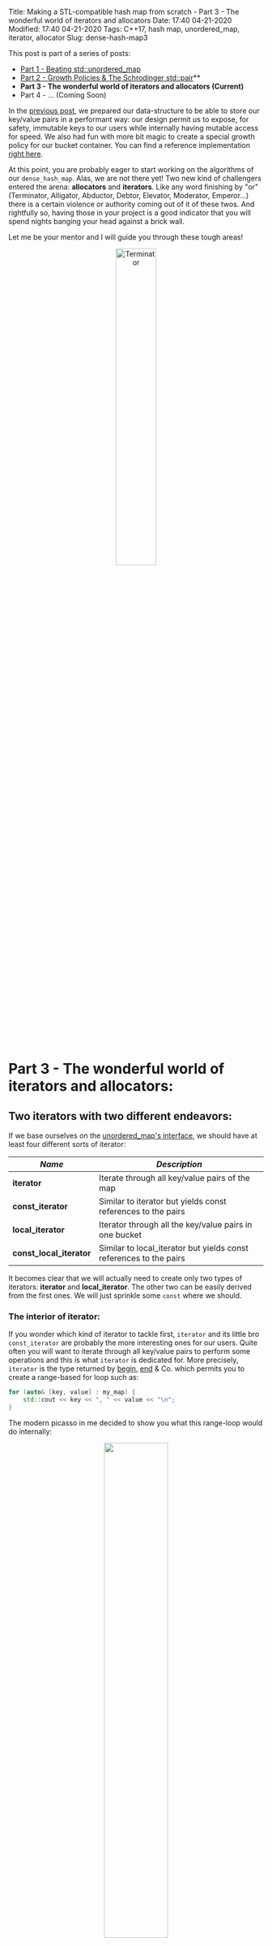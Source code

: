 Title: Making a STL-compatible hash map from scratch - Part 3 - The wonderful world of iterators and allocators
Date: 17:40 04-21-2020 
Modified: 17:40 04-21-2020
Tags: C++17, hash map, unordered_map, iterator, allocator
Slug: dense-hash-map3

This post is part of a series of posts:

- [Part 1 - Beating std::unordered_map]({filename}../C++/dense-hash-map.md)
- [Part 2 - Growth Policies & The Schrodinger std::pair]({filename}../C++/dense-hash-map-part-2.md)**
- **Part 3 - The wonderful world of iterators and allocators (Current)**
- Part 4 - ... (Coming Soon)

In the [previous post]({filename}../C++/dense-hash-map-part-2.md), we prepared our data-structure to be able to store our key/value pairs in a performant way: our design permit us to expose, for safety, immutable keys to our users while internally having mutable access for speed. We also had fun with more bit magic to create a special growth policy for our bucket container. You can find a reference implementation [right here](https://github.com/Jiwan/dense_hash_map).

At this point, you are probably eager to start working on the algorithms of our `dense_hash_map`. Alas, we are not there yet! Two new kind of challengers entered the arena: **allocators** and **iterators**. Like any word finishing by "or" (Terminator, Alligator, Abductor, Debtor, Elevator, Moderator, Emperor...) there is a certain violence or authority coming out of it of these twos. And rightfully so, having those in your project is a good indicator that you will spend nights banging your head against a brick wall.

Let me be your mentor and I will guide you through these tough areas!

<center><img width=40% height=40% src="{filename}/images/terminator.jpg" alt="Terminator"/></center>

# Part 3 - The wonderful world of iterators and allocators:

## Two iterators with two different endeavors:

If we base ourselves on the [unordered_map's interface](https://en.cppreference.com/w/cpp/container/unordered_map), we should have at least four different sorts of iterator:

| *Name*                   | *Description*                                                      |
|--------------------------|--------------------------------------------------------------------|
| **iterator**             | Iterate through all key/value pairs of the map                     |
| **const_iterator**       | Similar to iterator but yields const references to the pairs       |
| **local_iterator**       | Iterator through all the key/value pairs in one bucket             |
| **const_local_iterator** | Similar to local_iterator but yields const references to the pairs |


It becomes clear that we will actually need to create only two types of iterators: **iterator** and **local_iterator**. The other two can be easily derived from the first ones. We will just sprinkle some `const` where we should.

### The interior of iterator:

If you wonder which kind of iterator to tackle first, `iterator` and its little bro `const_iterator` are probably the more interesting ones for our users.
Quite often you will want to iterate through all key/value pairs to perform some operations and this is what `iterator` is dedicated for.
More precisely, `iterator` is the type returned by [begin](https://en.cppreference.com/w/cpp/container/unordered_map/begin), [end](https://en.cppreference.com/w/cpp/container/unordered_map/end) & Co. which permits you to create a range-based for loop such as:

```c++
for (auto& [key, value] : my_map) {
    std::cout << key << ", " << value << "\n";
}
```

The modern picasso in me decided to show you what this range-loop would do internally:

<center><img width=50% height=50% src="{filename}/images/dense-hash-map-iterator.webp" alt=""/></center>

Yes, it should be as simple as iterating in our `nodes_` container. No, it won't be as easy you may think.

To iterate over the `nodes_` container, we can simply use its own... iterators. Conveniently, `nodes_`'s iterator type is also following the concept
[LegacyForwardIterator](https://en.cppreference.com/w/cpp/named_req/ForwardIterator) which is also needed for our `dense_hash_map::iterator` type.
Even better, it actually follows the [LegacyRandomAccessIterator concept](https://en.cppreference.com/w/cpp/named_req/RandomAccessIterator) which is a powerful subset of the **LegacyForwardIterator** concept.

On the other hand, `nodes_`'s iterator type has `node<Key, T>&` as its `reference` type when we need `std::pair<const Key, T>&` for `dense_hash_map::iterator`.
What we need is a projection onto the member `pair` of `node<Key, T>` while iterating over `nodes_`.

#### C++20 in all its splendor:

In an ideal world, we would have a **C++20** compiler shipped with a fully **C++20** compliant standard library. Within it, we would have the [holly range library](https://en.cppreference.com/w/cpp/ranges), which would permit to lazily transform our `nodes_` into another one:

```c++
// ...
class dense_hash_map {
    // ...
    auto begin() {
        return projected_range().begin();
    }

    auto end() {
        return projected_range().end();
    }
    // ...
private:
    auto projected_range() {
        return nodes_ | std::views::transform([](auto& node){ return node.pair; });
    }
    // ...
};
```
The range library has its quirks and limitations as some fervent members of the lost C++ society will point out.
But for this kind of scenario, it is of great help. It is vastly superior to the C++17 solution as we will see.
You can easily implement `cbegin` and `cend` in a similar way: just make your `projected_range` function const.
`std::views::transform` even retains the concept of the range/iterators it is applied to, meaning that iterators it output in our case are still `LegacyRandomAccessIterator`.

In **C++20**, you can easily ensure that your iterator will be compliant using the newly adopted [constraints and concepts features](https://en.cppreference.com/w/cpp/language/constraints). Somewhere in your library, you could forge a `static_assert` such as:

```c++
static_assert(std::random_access_iterator<dense_hash_map_iterator<...>);
```

Let's assume that `std::random_access_iterator` had a **compound requirement** that ensure your iterator has a prefix increment operator as follow:

```c++
template <class It>
concept random_access_iterator = requires(It it) {
    // ...
    { ++it } -> std::same_as<It&>; // Ensure that we can apply `++` to it and that it would return a reference.
    // ...
};
```

If, in a moment of inadvertence, you were to remove that operator, your compiler would gently remind you about it. Here is how **GCC** puts you in the right track:

```txt
note: constraints not satisfied
required by the constraints of 'template<class It> concept random_access_iterator' in requirements with 'dense_hash_map_iterator it'

note: the required expression '++ it' is invalid
    { ++it } -> std::same_as<It&>;
```

C++ concepts are not just for **meta-programming**, it is also an elegant way to test your code with the help of your compiler.
One could also hope that IDEs will in the future provide a convenient way to generate stubs from a concept.
Of course, concepts have their limits when it comes to asserting actual runtime behaviour. Unit-tests are still your best ally for that!

#### The inferior C++17 solution:

As the Lieutenant-Colonel Bear Grylls would say: "the rules of survival never change, whether you're in a desert or in an old C++ project.".
We are left on our own without any ranges at our disposal. We must forge our own iterator type by hand quickly!

While iterators are quite simple to use, writing them can be tedious. One has to scrupulously respect the concept your iterator supports.
So in our case, we must implement all the contrainsts a [LegacyRandomAccessIterator](https://en.cppreference.com/w/cpp/named_req/RandomAccessIterator) has.
Which in turn means implementing all the constraints a [LegacyBidirectionalIterator](https://en.cppreference.com/w/cpp/named_req/BidirectionalIterator) has.
Which in turn means implementing all the constraints a [LegacyForwardIterator](https://en.cppreference.com/w/cpp/named_req/ForwardIterator) has.
Which in turn means implementing... okkkk...ay... you get it. It's a list of constraints that no sane person would remember under normal circumstances.

Another old-school solution to avoid introducing any mistake in your iterator class is to cross-check all the members and free functions related to your class against an iterator of the same concept from a venerable library out there. In our case, we are writing an adaptor to `std::vector`'s iterator. A good candidate for cross-checks could be [libc++'s std::vector](https://github.com/llvm/llvm-project/blob/2f3e86b31818222a0ab87c4114215e86b89c9dfc/libcxx/include/vector#L486) [iterator](https://github.com/llvm/llvm-project/blob/f82dba019253ced73ceadfde10e5f150bdb182f3/libcxx/include/iterator). To do so, you would write unit-tests for all the members function for that iterator then try to apply them onto your own iterator.

/!\ Important note - I would strongly advise NOT TO COPY-PASTE from a library for various reasons:

1. You could easily fall into plagiarism and all the legal issues around it.
2. Your library probably does not have all the constraints a standard library has (naming, compatibilities...).
3. You will not learn much out of it.


Given that **C++20** is not fully mature in all major compilers, I went for the tedious **C++17** solution. Thus was born [dense_hash_map_iterator](https://github.com/Jiwan/dense_hash_map/blob/d80d3da01d9981154e78ea85b3135b4a66a150a3/include/jg/details/dense_hash_map_iterator.hpp#L13).

My iterator class takes 5 templates parameters:

```c++
template <class Key, class T, class Container, bool isConst, bool projectToConstKey>
class dense_hash_map_iterator {
// ...
};
```

The three first template parameters are rather obvious, it handles which `Key` / `T` pairs we will deal with and which `Container` type stores them.
The last two template parameters are here to kill multiple birds with one stone. Our iterator class will both represent `iterator` and `const_iterator` by setting the first parameter `isConst`. It also gives you the choice on which version of [the Schrodinger std::pair]({filename}../C++/dense-hash-map-part-2.md) we want to project onto with the `projectToConstKey` parameter.

Afterwards we can start to define some important **usings** we can re-use within our class: 

```c++
class dense_hash_map_iterator {
    // ...
    using projected_type = std::pair<
        std::conditional_t<            // Which version of the Schrodinger pair we want.
            projectToConstKey,         
            const Key,                 // We want the one with an immutable key.
            Key                        // We want the one with an mutable key that can be move around.
        >, 
        T
    >;
    
    using sub_iterator_type = std::conditional_t<    // Choose the underlying iterator type we want to work on: const or non-const.
        isConst, 
        typename Container::const_iterator, 
        typename Container::iterator
    >;

    using value_type = std::conditional_t<      // The value type our iterator will return depends on:
        isConst,                                // <== The constness of our iterator `isConst`.
        const projected_type,                   // <== The version of the Schrodinger pair we choose `projected_type`.
        projected_type
    >;

    using reference = value_type&;
    using pointer = value_type*;
    // ...
};
```

Our usings form, in some way, a matrix of all iterator types we can get from the class template `dense_hash_map_iterator`. As the output of the matrix is the `value_type` type we will return and sub-iterator type `sub_iterator_type` we will work on. Writing the rest of the `dense_hash_map_iterator` becomes a rather boring task where almost every single calls gets forwarded to a `sub_iterator_` member. Here is a very mundane implementation of the prefix increment operator:

```c++
class dense_hash_map_iterator {
    // ...
    dense_hash_map_iterator() noexcept // Our main constructor that takes the sub-iterator we will project from.
        : sub_iterator_(sub_iterator_type{}) {} 

    auto operator++() noexcept -> dense_hash_map_iterator&
    {
        ++sub_iterator_;   // Increment our sub-i... zZZzz zzZZZzzzzz
        return *this;
    }

private:
    sub_iterator_type sub_iterator_; // Our sub iterator member.
};
```

I can predict that you are already virtually yawning at the idea of implementing the rest of this class. So instead of doing a long and monotonous listing of all these member functions, here are the "highlights" you should look for.

** [Some conditional operators](https://github.com/Jiwan/dense_hash_map/blob/d80d3da01d9981154e78ea85b3135b4a66a150a3/include/jg/details/dense_hash_map_iterator.hpp#L52) **

Given that `value_type`, `reference` and `pointer` depend on `projectToConstKey`, all the members functions (operator*, operator[], operator->) returning one of these types need to adapt their body to `projectToConstKey`. Our beloved `if constexpr` is back at it:

```c++
auto operator*() const noexcept -> reference // As soon as we observe the Schrodinger pair...
{
    if constexpr (projectToConstKey) {       // ... its state quantum state gets resolved. 
        return sub_iterator_->pair.const_key_pair();
    } else {
        return sub_iterator_->pair.pair();
    }
}
```

This will correctly dispatch to the correct version of [the Schrodinger std::pair]({filename}../C++/dense-hash-map-part-2.md) at compile time.
I am really glad that we do not rely on [SFINAE]({filename}../C++/sfinae-introduction.md) for these constructions.

** [A conversion constructor](https://github.com/Jiwan/dense_hash_map/blob/d80d3da01d9981154e78ea85b3135b4a66a150a3/include/jg/details/dense_hash_map_iterator.hpp#L47) **

It is very handy to be able to assign an `iterator` to a `const_iterator` but not the other way around. The magic recipe behind such mechanisms consists in writing a rather awkward constructor:

```c++
template <bool DepIsConst = isConst, std::enable_if_t<DepIsConst, int> = 0>
                                                      // ^^^ Only if isConst is true....
dense_hash_map_iterator(const dense_hash_map_iterator<Key, T, Container, false, projectToConstKey>& other) noexcept
    : sub_iterator_(other.sub_iterator_)                                // ^^ ... we have a constructor that take non-const iterator.
{}
```

Once again, the absence of **C++20** can be felt here. We want this constructor to be available only when `isConst` is `true`: in other words only a `const_iterator` has this extra constructor. In **C++20**, a well-placed [requires clause](https://en.cppreference.com/w/cpp/language/constraints#Requires_clauses) would conditionally enable that constructor. But in **C++17** we have to resort to an disgusting **SFINAE** trick using [std::enable_if_t](https://en.cppreference.com/w/cpp/types/enable_if). To make the matter uglier, [the complicated rules of template substition](https://stackoverflow.com/questions/14603163/how-to-use-sfinae-for-selecting-constructors) forces us to have the somewhat useless default argument `DepIsConst` instead of using `isConst` directly.


** [Some external operators](https://github.com/Jiwan/dense_hash_map/blob/d80d3da01d9981154e78ea85b3135b4a66a150a3/include/jg/details/dense_hash_map_iterator.hpp#L133) **

If you want to benefit from your conversion constructor within all your operators of arity 2 (operator==, operator<...), you must be careful on how to craft those. You have different options here: members, non-members, friends, non friends, template or not template... I find [Natasha Jarus explanations on the subject](https://web.mst.edu/~nmjxv3/articles/templates.html) pretty good.

I opted for the option ["give access to a const reference of my sub-iterator to everyone"](https://github.com/Jiwan/dense_hash_map/blob/d80d3da01d9981154e78ea85b3135b4a66a150a3/include/jg/details/dense_hash_map_iterator.hpp#L126), including my operators defined as free functions. It avoids a creating a cluster-fudge of forward declarations and `friend`s at the price of exposing my private parts. No fame, no shame as they say!

##### A quick note for some detractors:

Our beautiful **C++20** solution expressed in few lines, became 207 lines of pure... iterator chaos. Certainely, ranges, concepts or coroutines can do more harm than good [under some circumstances](https://aras-p.info/blog/2018/12/28/Modern-C-Lamentations/). Typically, the next iterator we will work on would not be a good fit for ranges. But entirely discarding their usage due to some limitations is not a smart move either. They do bring a lot of value as clearly shown with our `dense_hash_map_iterator`!

### local iterator - a forward iterator without glamor:

`local iterator` is the crippled little cousin of `iterator`. To start with, its name badly represents what it does: what sort of locality is this about?
It cannot be easily expressed using range views due to its access pattern. And to finish, it is a mere [LegacyForwardIterator](https://en.cppreference.com/w/cpp/named_req/ForwardIterator) and can hardly be more than that.

What this ill-named iterator gives you is an access to a specific buckets, i.e jumping through all the pairs that have keys whose hash collide.
Here is what an iteration in a bucket of size two would look like:

<center><img width=50% height=50% src="{filename}/images/dense-hash-map-local-iterator.webp" alt=""/></center>

Giving access to 

## A special constructor for allocators:


In the C++ lore, we have another 

<center><img width=40% height=40% src="{filename}/images/gladiator.jpg" alt="Gladiator"/></center>


## Conclusion:

We survived this first day of our journey! We can control the growth of our container using a policy pattern.
We also have a **Schrodinger std::pair** at our disposal to move our key/value pairs blazingly fast accross memory while preventing our users to shoot themselves in the feet.

Be ready for the next phase: the dreaded iterators and allocators are waiting for you!
